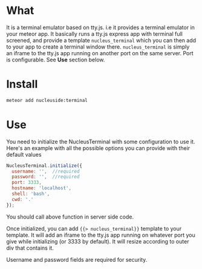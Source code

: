 # What
It is a terminal emulator based on tty.js. i.e it provides a terminal emulator in your meteor app. It basically runs a tty.js express app with terminal full screened, and provide a template `nucleus_terminal` which you can then add to your app to create a terminal window there. `nucleus_terminal` is simply an iframe to the tty.js app running on another port on the same server. Port is configurable. See **Use** section below.

# Install
```sh
meteor add nucleuside:terminal
```

# Use
You need to initialize the NucleusTerminal with some configuration to use it. Here's an example with all the possible options you can provide with their default values

```js
NucleusTerminal.initialize({
  username: '',  //required
  password: '',  //required
  port: 3333,
  hostname: 'localhost',
  shell: 'bash',
  cwd: '.'
});
```

You should call above function in server side code.

Once initialized, you can add `{{> nucleus_terminal}}` template to your template. It will add an iframe to the tty.js app running on whatever port you give while initializing (or 3333 by default). It will resize according to outer div that contains it.

Username and password fields are required for security.
